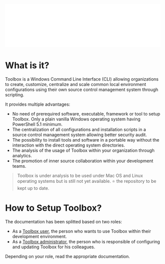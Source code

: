 ![Toolbox Image](/rsc/toolbox.png)

# What is it?

Toolbox is a Windows Command Line Interface (CLI) allowing organizations to create, customize, centralize and scale common local environment configurations using their own source control management system through scripting.

It provides multiple advantages:

* No need of prerequired software, executable, framework or tool to setup Toolbox. Only a plain vanilla Windows operating system having PowerShell 5.1 minimum.
* The centralization of all configurations and installation scripts in a source control management system allowing better security audit.
* The possibility to install tools and software in a portable way without the interaction with the direct operating system directories.
* The analysis of the usage of Toolbox within your organization through analytics.
* The promotion of inner source collaboration within your development teams.

> Toolbox is under analysis to be used under Mac OS and Linux operating systems but is still not yet available. ⭐ the repository to be kept up to date.

# How to Setup Toolbox?

The documentation has been splitted based on two roles:

* As a [Toolbox user](/docs/README-user.md), the person who wants to use Toolbox within their development environment.
* As a [Toolbox administrator](/docs/README-admin.md), the person who is responsible of configuring and updating Toolbox for his colleagues.

Depending on your role, read the appropriate documentation.
